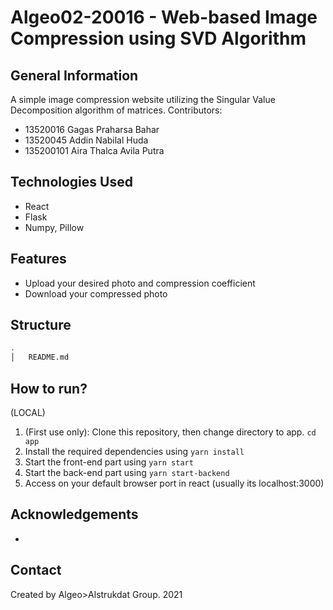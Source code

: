 # Algeo02-20016 - Web-based Image Compression using SVD Algorithm

<!-- ## Table of Contents
* [General Info](#general-information)
* [Technologies Used](#technologies-used)
* [Features](#features)
* [Screenshots](#screenshots)
* [Setup](#setup)
* [Usage](#usage)
* [Project Status](#project-status)
* [Room for Improvement](#room-for-improvement)
* [Acknowledgements](#acknowledgements)
* [Contact](#contact)
* [License](#license) -->


## General Information
A simple image compression website utilizing the Singular Value Decomposition algorithm of matrices.
Contributors:
- 13520016 Gagas Praharsa Bahar
- 13520045 Addin Nabilal Huda
- 135200101 Aira Thalca Avila Putra


## Technologies Used
- React
- Flask
- Numpy, Pillow


## Features
- Upload your desired photo and compression coefficient
- Download your compressed photo


## Structure
```bash
.
│   README.md

```


## How to run?
(LOCAL)
1. (First use only): Clone this repository, then change directory to app. `cd app`
2. Install the required dependencies using `yarn install`
3. Start the front-end part using `yarn start`
4. Start the back-end part using `yarn start-backend`
5. Access on your default browser port in react (usually its localhost:3000)



## Acknowledgements

- 


## Contact
Created by Algeo>Alstrukdat Group.
2021

